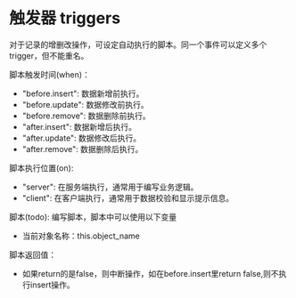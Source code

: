 触发器 triggers
===

对于记录的增删改操作，可设定自动执行的脚本。同一个事件可以定义多个trigger，但不能重名。

脚本触发时间(when)：
- "before.insert": 数据新增前执行。
- "before.update": 数据修改前执行。
- "before.remove": 数据删除前执行。
- "after.insert": 数据新增后执行。
- "after.update": 数据修改后执行。
- "after.remove": 数据删除后执行。

脚本执行位置(on): 
- "server": 在服务端执行，通常用于编写业务逻辑。
- "client": 在客户端执行，通常用于数据校验和显示提示信息。

脚本(todo): 编写脚本，脚本中可以使用以下变量
- 当前对象名称：this.object_name

脚本返回值：
- 如果return的是false，则中断操作，如在before.insert里return false,则不执行insert操作。
